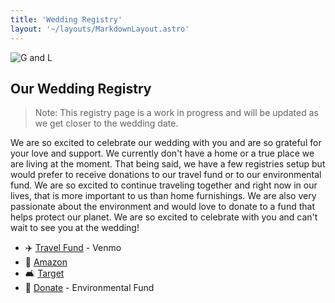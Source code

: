 ```yaml
---
title: 'Wedding Registry'
layout: '~/layouts/MarkdownLayout.astro'
---
```


![G and L](/assets/gallery/tenerife-proposal.jpeg)

## Our Wedding Registry

> Note: This registry page is a work in progress and will be updated as we get closer to the wedding date.

We are so excited to celebrate our wedding with you and are so grateful for your love and support. We currently don't have a home or a true place we are living at the moment. That being said, we have a few registries setup but would prefer to receive donations to our travel fund or to our environmental fund. We are so excited to continue traveling together and right now in our lives, that is more important to us than home furnishings. We are also very passionate about the environment and would love to donate to a fund that helps protect our planet. We are so excited to celebrate with you and can't wait to see you at the wedding!

- ✈️ [Travel Fund](https://venmo.com/u/JennyTru) - Venmo
- 🛒 [Amazon](https://www.amazon.com/wedding/share/davidandjenny)
- 🛋️ [Target]()
- 🌱 [Donate](https://www.catf.us/) - Environmental Fund
